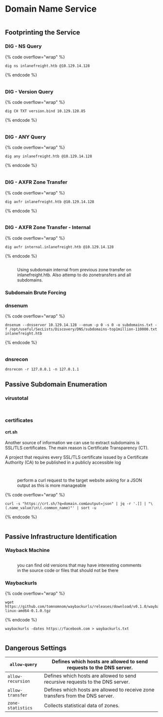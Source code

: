 # Domain Name Service

<figure><img src="../.gitbook/assets/image (8) (1) (1) (1) (1) (1) (1) (1).png" alt=""><figcaption></figcaption></figure>

## Footprinting the Service

### **DIG - NS Query**

{% code overflow="wrap" %}
```
dig ns inlanefreight.htb @10.129.14.128
```
{% endcode %}

<figure><img src="../.gitbook/assets/image (9) (1) (1) (1) (1) (1) (1) (1).png" alt=""><figcaption></figcaption></figure>

### **DIG - Version Query**

{% code overflow="wrap" %}
```shell-session
dig CH TXT version.bind 10.129.120.85
```
{% endcode %}

<figure><img src="../.gitbook/assets/image (11) (1) (1) (1) (1).png" alt=""><figcaption></figcaption></figure>

### **DIG - ANY Query**

{% code overflow="wrap" %}
```shell-session
dig any inlanefreight.htb @10.129.14.128
```
{% endcode %}

<figure><img src="../.gitbook/assets/image (12) (1) (1) (1) (1).png" alt=""><figcaption></figcaption></figure>

### DIG - AXFR Zone Transfer

{% code overflow="wrap" %}
```
dig axfr inlanefreight.htb @10.129.14.128
```
{% endcode %}

<figure><img src="../.gitbook/assets/image (13) (1) (1) (1) (1).png" alt=""><figcaption></figcaption></figure>

### **DIG - AXFR Zone Transfer - Internal**

{% code overflow="wrap" %}
```
dig axfr internal.inlanefreight.htb @10.129.14.128
```
{% endcode %}

<figure><img src="../.gitbook/assets/image (14) (1) (1) (1).png" alt=""><figcaption><p>Using subdomain internal from previous zone transfer on inlanefreight.htb. Also attemp to do zonetransfers and all subdomains.</p></figcaption></figure>

### **Subdomain Brute Forcing**

### dnsenum

{% code overflow="wrap" %}
```
dnsenum --dnsserver 10.129.14.128 --enum -p 0 -s 0 -o subdomains.txt -f /opt/useful/SecLists/Discovery/DNS/subdomains-top1million-110000.txt inlanefreight.htb
```
{% endcode %}

<figure><img src="../.gitbook/assets/image (15) (1) (1) (1).png" alt=""><figcaption></figcaption></figure>

### dnsrecon

```
dnsrecon -r 127.0.0.1 -n 127.0.1.1
```

## Passive Subdomain Enumeration

### virustotal

<figure><img src="../.gitbook/assets/image (25) (1).png" alt=""><figcaption></figcaption></figure>

<div align="center">

<figure><img src="../.gitbook/assets/image (26) (1).png" alt=""><figcaption></figcaption></figure>

</div>

### certificates

#### crt.sh

Another source of information we can use to extract subdomains is SSL/TLS certificates. The main reason is Certificate Transparency (CT).

A project that requires every SSL/TLS certificate issued by a Certificate Authority (CA) to be published in a publicly accessible log

<figure><img src="../.gitbook/assets/image (27) (1).png" alt=""><figcaption></figcaption></figure>

<figure><img src="../.gitbook/assets/image (28) (1).png" alt=""><figcaption><p>perform a curl request to the target website asking for a JSON output as this is more manageable</p></figcaption></figure>

{% code overflow="wrap" %}
```
curl -s "https://crt.sh/?q=domain.com&output=json" | jq -r '.[] | "\(.name_value)\n\(.common_name)"' | sort -u
```
{% endcode %}

<figure><img src="../.gitbook/assets/image (29).png" alt=""><figcaption></figcaption></figure>

## Passive Infrastructure Identification

### Wayback Machine

<figure><img src="../.gitbook/assets/image (31).png" alt=""><figcaption><p>you can find old versions that may have interesting comments in the source code or files that should not be there</p></figcaption></figure>

### Waybackurls

{% code overflow="wrap" %}
```
wget https://github.com/tomnomnom/waybackurls/releases/download/v0.1.0/waybackurls-linux-amd64-0.1.0.tgz
```
{% endcode %}

```
waybackurls -dates https://facebook.com > waybackurls.txt
```

<figure><img src="../.gitbook/assets/image (30).png" alt=""><figcaption></figcaption></figure>

## Dangerous Settings

| `allow-query`     | Defines which hosts are allowed to send requests to the DNS server.            |
| ----------------- | ------------------------------------------------------------------------------ |
| `allow-recursion` | Defines which hosts are allowed to send recursive requests to the DNS server.  |
| `allow-transfer`  | Defines which hosts are allowed to receive zone transfers from the DNS server. |
| `zone-statistics` | Collects statistical data of zones.                                            |
